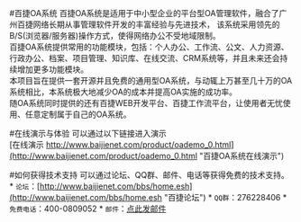 #百捷OA系统
百捷OA系统是适用于中小型企业的平台型OA管理软件，融合了广州百捷网络长期从事管理软件开发的丰富经验与先进技术，
该系统采用领先的B/S(浏览器/服务器)操作方式，使得网络办公不受地域限制。<br>
百捷OA系统提供常用的功能模块，包括：个人办公、工作流、公文、人力资源、行政办公、档案、项目管理、知识库、在线交流、CRM系统等，并且未来还会持续增加更多功能模块。<br>
本项目旨在提供一套开源并且免费的通用型OA系统，与动辄上万甚至几十万的OA系统相比，本系统极大地减少OA的成本并提高OA实施的成功率。<br>
随OA系统同时提供的还有百捷WEB开发平台、百捷工作流平台，让使用者无忧使用、任意定制属于自己的OA系统。
    
#在线演示与体验
可以通过以下链接进入演示<br>
[在线演示 http://www.baijienet.com/product/oademo_0.html](http://www.baijienet.com/product/oademo_0.html "百捷OA系统在线演示")
    
#如何获得技术支持
    可以通过论坛、QQ群、邮件、电话等获得免费的技术支持。
        * `论坛`：[http://www.baijienet.com/bbs/home.esh](http://www.baijienet.com/bbs/home.esh "百捷论坛")
        * `QQ群`：276228406
        * `免费电话`：400-0809052
        * `邮件`：[点此发邮件](mailto:mydee@21cn.com)
